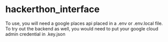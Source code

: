 # hackerthon_interface
To use, you will need a google places api placed in a .env or .env.local file.
To try out the backend as well, you would need to put your google cloud admin credential in .key.json
